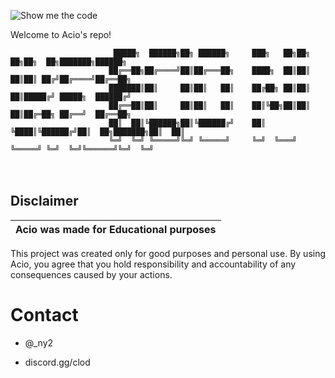 ![Show me the code](https://i.imgur.com/pbkXJZh.jpg)



Welcome to Acio's repo!


                           █████╗  ██████╗██╗ ██████╗     ███╗   ██╗██╗   ██╗██╗  ██╗███████╗██████╗ 
                          ██╔══██╗██╔════╝██║██╔═══██╗    ████╗  ██║██║   ██║██║ ██╔╝██╔════╝██╔══██╗
                          ███████║██║     ██║██║   ██║    ██╔██╗ ██║██║   ██║█████╔╝ █████╗  ██████╔╝
                          ██╔══██║██║     ██║██║   ██║    ██║╚██╗██║██║   ██║██╔═██╗ ██╔══╝  ██╔══██╗
                          ██║  ██║╚██████╗██║╚██████╔╝    ██║ ╚████║╚██████╔╝██║  ██╗███████╗██║  ██║
                          ╚═╝  ╚═╝ ╚═════╝╚═╝ ╚═════╝     ╚═╝  ╚═══╝ ╚═════╝ ╚═╝  ╚═╝╚══════╝╚═╝  ╚═╝


ㅤ
## Disclaimer

|Acio was made for Educational purposes|
|-------------------------------------------------|
This project was created only for good purposes and personal use.
By using Acio, you agree that you hold responsibility and accountability of any consequences caused by your actions.


# Contact

* @_ny2

* discord.gg/clod
